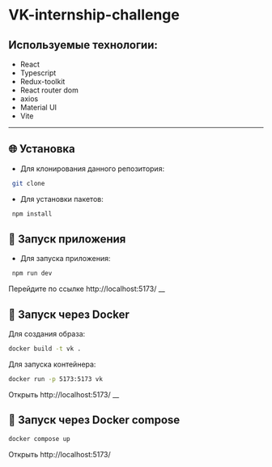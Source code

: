 # **VK-internship-challenge**

## Используемые технологии:

- React
- Typescript
- Redux-toolkit
- React router dom
- axios
- Material UI
- Vite

---

## 🌐 Установка

- Для клонирования данного репозитория:

```sh
 git clone
```

- Для установки пакетов:

```sh
 npm install
```

## 🚀 Запуск приложения

- Для запуска приложения:

```sh
 npm run dev
```

Перейдите по ссылке http://localhost:5173/
__
## 🚀 Запуск через Docker

Для создания образа:

```sh
docker build -t vk .
```

Для запуска контейнера:

```sh
docker run -p 5173:5173 vk
```
Открыть http://localhost:5173/
__
## 🚀 Запуск через Docker compose

```sh
docker compose up
```

Открыть http://localhost:5173/
